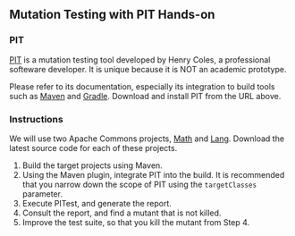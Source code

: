 ## Mutation Testing with PIT Hands-on

### PIT

[PIT](https://pitest.org) is a mutation testing tool developed by Henry Coles, a professional softeware developer. It is unique because it is NOT an academic prototype.

Please refer to its documentation, especially its integration to build tools such as [Maven](https://pitest.org/quickstart/maven/) and [Gradle](http://gradle-pitest-plugin.solidsoft.info). Download and install PIT from the URL above.

### Instructions

We will use two Apache Commons projects, [Math](https://commons.apache.org/proper/commons-math/) and [Lang](https://commons.apache.org/proper/commons-lang/). Download the latest source code for each of these projects.

1. Build the target projects using Maven.
2. Using the Maven plugin, integrate PIT into the build. It is recommended that you narrow down the scope of PIT using the `targetClasses` parameter.
3. Execute PITest, and generate the report.
4. Consult the report, and find a mutant that is not killed.
5. Improve the test suite, so that you kill the mutant from Step 4.